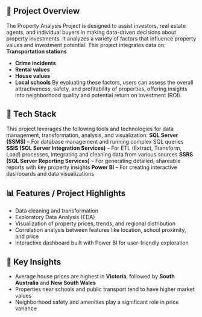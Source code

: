 ## 🏡 Project Overview
The Property Analysis Project is designed to assist investors, real estate agents, and individual buyers in making data-driven decisions about property investments. It analyzes a variety of factors that influence property values and investment potential.
This project integrates data on:
**Transportation stations**
- **Crime incidents**
- **Rental values**
- **House values**
- **Local schools**
By evaluating these factors, users can assess the overall attractiveness, safety, and profitability of properties, offering insights into neighborhood quality and potential return on investment (ROI).

## 🧰 Tech Stack
This project leverages the following tools and technologies for data management, transformation, analysis, and visualization:
**SQL Server (SSMS)** – For database management and running complex SQL queries
**SSIS (SQL Server Integration Services)** – For ETL (Extract, Transform, Load) processes, integrating and cleaning data from various sources
**SSRS (SQL Server Reporting Services)** – For generating detailed, shareable reports with key property insights
**Power BI** – For creating interactive dashboards and data visualizations

## 📊 Features / Project Highlights
- Data cleaning and transformation
- Exploratory Data Analysis (EDA)
- Visualization of property prices, trends, and regional distribution
- Correlation analysis between features like location, school proximity, and price
- Interactive dashboard built with Power BI for user-friendly exploration

## 🧠 Key Insights
- Average house prices are highest in **Victoria**, followed by **South Australia** and **New South Wales**
- Properties near schools and public transport tend to have higher market values
- Neighborhood safety and amenities play a significant role in price variance

